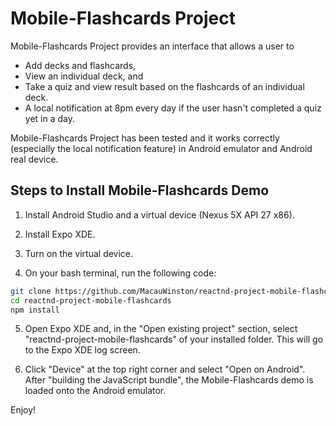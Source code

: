 # Mobile-Flashcards Project

Mobile-Flashcards Project provides an interface that allows a user to

* Add decks and flashcards,
* View an individual deck, and
* Take a quiz and view result based on the flashcards of an individual deck.
* A local notification at 8pm every day if the user hasn't completed a quiz yet in a day.

Mobile-Flashcards Project has been tested and it works correctly (especially the local notification feature) in Android emulator and Android real device.

## Steps to Install Mobile-Flashcards Demo

1. Install Android Studio and a virtual device (Nexus 5X API 27 x86).

2. Install Expo XDE.

3. Turn on the virtual device.

4. On your bash terminal, run the following code:

```sh
git clone https://github.com/MacauWinston/reactnd-project-mobile-flashcards.git
cd reactnd-project-mobile-flashcards
npm install
```

5. Open Expo XDE and, in the "Open existing project" section, select "reactnd-project-mobile-flashcards" of your installed folder. This will go to the Expo XDE log screen.

6. Click "Device" at the top right corner and select "Open on Android". After "building the JavaScript bundle", the Mobile-Flashcards demo is loaded onto the Android emulator.

Enjoy!